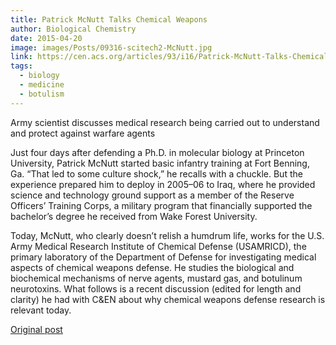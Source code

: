 ```yaml
---
title: Patrick McNutt Talks Chemical Weapons
author: Biological Chemistry
date: 2015-04-20
image: images/Posts/09316-scitech2-McNutt.jpg
link: https://cen.acs.org/articles/93/i16/Patrick-McNutt-Talks-Chemical-Weapons.html
tags:
  - biology
  - medicine
  - botulism
---
```


Army scientist discusses medical research being carried out to understand and protect against warfare agents

Just four days after defending a Ph.D. in molecular biology at Princeton University, Patrick McNutt started basic infantry training at Fort Benning, Ga. “That led to some culture shock,” he recalls with a chuckle. But the experience prepared him to deploy in 2005–06 to Iraq, where he provided science and technology ground support as a member of the Reserve Officers’ Training Corps, a military program that financially supported the bachelor’s degree he received from Wake Forest University.

Today, McNutt, who clearly doesn’t relish a humdrum life, works for the U.S. Army Medical Research Institute of Chemical Defense (USAMRICD), the primary laboratory of the Department of Defense for investigating medical aspects of chemical weapons defense. He studies the biological and biochemical mechanisms of nerve agents, mustard gas, and botulinum neurotoxins. What follows is a recent discussion (edited for length and clarity) he had with C&EN about why chemical weapons defense research is relevant today.

[Original post](https://cen.acs.org/articles/93/i16/Patrick-McNutt-Talks-Chemical-Weapons.html)
